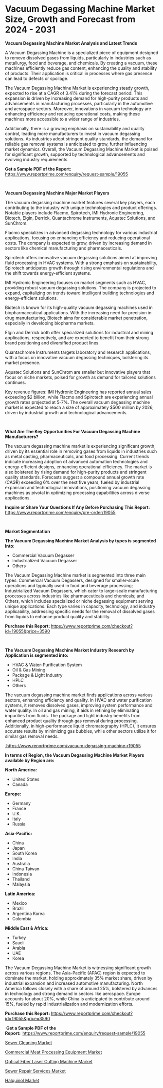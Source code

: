 <p><h1>Vacuum Degassing Machine Market Size, Growth and Forecast from 2024 - 2031</h1></p><p><strong>Vacuum Degassing Machine Market Analysis and Latest Trends</strong></p>
<p><p>A Vacuum Degassing Machine is a specialized piece of equipment designed to remove dissolved gases from liquids, particularly in industries such as metallurgy, food and beverage, and chemicals. By creating a vacuum, these machines efficiently reduce gas content, enhancing the quality and stability of products. Their application is critical in processes where gas presence can lead to defects or spoilage.</p><p>The Vacuum Degassing Machine Market is experiencing steady growth, expected to rise at a CAGR of 3.41% during the forecast period. This expansion is driven by increasing demand for high-purity products and advancements in manufacturing processes, particularly in the automotive and aerospace sectors. Moreover, innovations in vacuum technology are enhancing efficiency and reducing operational costs, making these machines more accessible to a wider range of industries.</p><p>Additionally, there is a growing emphasis on sustainability and quality control, leading more manufacturers to invest in vacuum degassing solutions. As industries adopt stringent quality standards, the demand for reliable gas removal systems is anticipated to grow, further influencing market dynamics. Overall, the Vacuum Degassing Machine Market is poised for significant growth, supported by technological advancements and evolving industry requirements.</p></p>
<p><strong>Get a Sample PDF of the Report:&nbsp;</strong> <a href="https://www.reportprime.com/enquiry/request-sample/19055?utm_campaign=12&utm_medium=2&utm_source=Github&utm_content=ia&utm_term=22112024&utm_id=vacuum-degassing-machine">https://www.reportprime.com/enquiry/request-sample/19055</a></p>
<p>&nbsp;</p>
<p><strong>Vacuum Degassing Machine Major Market Players</strong></p>
<p><p>The vacuum degassing machine market features several key players, each contributing to the industry with unique technologies and product offerings. Notable players include Flacmo, Spirotech, IMI Hydronic Engineering, Biotech, Elgin, Derrick, Quantachrome Instruments, Aquatec Solutions, and SunChrom.</p><p>Flacmo specializes in advanced degassing technology for various industrial applications, focusing on enhancing efficiency and reducing operational costs. The company is expected to grow, driven by increasing demand in sectors like chemical manufacturing and pharmaceuticals.</p><p>Spirotech offers innovative vacuum degassing solutions aimed at improving fluid processing in HVAC systems. With a strong emphasis on sustainability, Spirotech anticipates growth through rising environmental regulations and the shift towards energy-efficient systems.</p><p>IMI Hydronic Engineering focuses on market segments such as HVAC, providing robust vacuum degassing solutions. The company is projected to expand, capitalizing on trends toward intelligent building technologies and energy-efficient solutions.</p><p>Biotech is known for its high-quality vacuum degassing machines used in biopharmaceutical applications. With the increasing need for precision in drug manufacturing, Biotech aims for considerable market penetration, especially in developing biopharma markets.</p><p>Elgin and Derrick both offer specialized solutions for industrial and mining applications, respectively, and are expected to benefit from their strong brand positioning and diversified product lines.</p><p>Quantachrome Instruments targets laboratory and research applications, with a focus on innovative vacuum degassing techniques, bolstering its market presence.</p><p>Aquatec Solutions and SunChrom are smaller but innovative players that focus on niche markets, poised for growth as demand for tailored solutions continues.</p><p>Key revenue figures: IMI Hydronic Engineering has reported annual sales exceeding $2 billion, while Flacmo and Spirotech are experiencing annual growth rates projected at 5-7%. The overall vacuum degassing machine market is expected to reach a size of approximately $500 million by 2026, driven by industrial growth and technological advancements.</p></p>
<p>&nbsp;</p>
<p><strong>What Are The Key Opportunities For Vacuum Degassing Machine Manufacturers?</strong></p>
<p><p>The vacuum degassing machine market is experiencing significant growth, driven by its essential role in removing gases from liquids in industries such as metal casting, pharmaceuticals, and food processing. Current trends indicate increasing adoption of advanced automation technologies and energy-efficient designs, enhancing operational efficiency. The market is also bolstered by rising demand for high-purity products and stringent quality standards. Forecasts suggest a compound annual growth rate (CAGR) exceeding 6% over the next five years, fueled by industrial expansion and technological innovations, positioning vacuum degassing machines as pivotal in optimizing processing capabilities across diverse applications.</p></p>
<p><strong>Inquire or Share Your Questions If Any Before Purchasing This Report:</strong> <a href="https://www.reportprime.com/enquiry/pre-order/19055?utm_campaign=12&utm_medium=2&utm_source=Github&utm_content=ia&utm_term=22112024&utm_id=vacuum-degassing-machine">https://www.reportprime.com/enquiry/pre-order/19055</a></p>
<p>&nbsp;</p>
<p><strong>Market Segmentation</strong></p>
<p><strong>The Vacuum Degassing Machine Market Analysis by types is segmented into:</strong></p>
<p><ul><li>Commercial Vacuum Degasser</li><li>Industrialized Vacuum Degasser</li><li>Others</li></ul></p>
<p><p>The Vacuum Degassing Machine market is segmented into three main types: Commercial Vacuum Degassers, designed for smaller-scale operations and typically used in food and beverage processing; Industrialized Vacuum Degassers, which cater to large-scale manufacturing processes across industries like pharmaceuticals and chemicals; and Others, which includes specialized or niche degassing equipment serving unique applications. Each type varies in capacity, technology, and industry applicability, addressing specific needs for the removal of dissolved gases from liquids to enhance product quality and stability.</p></p>
<p><strong>Purchase this Report:&nbsp;</strong><a href="https://www.reportprime.com/checkout?id=19055&price=3590&utm_campaign=12&utm_medium=2&utm_source=Github&utm_content=ia&utm_term=22112024&utm_id=vacuum-degassing-machine">https://www.reportprime.com/checkout?id=19055&price=3590</a></p>
<p>&nbsp;</p>
<p><strong>The Vacuum Degassing Machine Market Industry Research by Application is segmented into:</strong></p>
<p><ul><li>HVAC & Water-Purification System</li><li>Oil & Gas Mining</li><li>Package & Light Industry</li><li>HPLC</li><li>Others</li></ul></p>
<p><p>The vacuum degassing machine market finds applications across various sectors, enhancing efficiency and quality. In HVAC and water purification systems, it removes dissolved gases, improving system performance and water quality. In oil and gas mining, it aids in refining by eliminating impurities from fluids. The package and light industry benefits from enhanced product quality through gas removal during processing. Additionally, in high-performance liquid chromatography (HPLC), it ensures accurate results by minimizing gas bubbles, while other sectors utilize it for similar gas removal needs.</p></p>
<p><a href="https://www.reportprime.com/vacuum-degassing-machine-r19055?utm_campaign=12&utm_medium=2&utm_source=Github&utm_content=ia&utm_term=22112024&utm_id=vacuum-degassing-machine">&nbsp;https://www.reportprime.com/vacuum-degassing-machine-r19055</a></p>
<p><strong>In terms of Region, the Vacuum Degassing Machine Market Players available by Region are:</strong></p>
<p>
    <p> <strong> North America: </strong>
        <ul>
            <li>United States</li>
            <li>Canada</li>
        </ul>
        </p> 
    <p> <strong> Europe: </strong>
        <ul>
            <li>Germany</li>
            <li>France</li>
            <li>U.K.</li>
            <li>Italy</li>
            <li>Russia</li>
        </ul>
        </p> 
    <p> <strong> Asia-Pacific: </strong>
        <ul>
            <li>China</li>
            <li>Japan</li>
            <li>South Korea</li>
            <li>India</li>
            <li>Australia</li>
            <li>China Taiwan</li>
            <li>Indonesia</li>
            <li>Thailand</li>
            <li>Malaysia</li>
        </ul>
        </p> 
    <p> <strong> Latin America: </strong>
        <ul>
            <li>Mexico</li>
            <li>Brazil</li>
            <li>Argentina Korea</li>
            <li>Colombia</li>
        </ul>
        </p> 
    <p> <strong> Middle East & Africa: </strong>
        <ul>
            <li>Turkey</li>
            <li>Saudi</li>
            <li>Arabia</li>
            <li>UAE</li>
            <li>Korea</li>
        </ul>
    </p>
    </p>
<p><p>The Vacuum Degassing Machine Market is witnessing significant growth across various regions. The Asia-Pacific (APAC) region is expected to dominate the market, holding approximately 35% market share, driven by industrial expansion and increased automotive manufacturing. North America follows closely with a share of around 25%, bolstered by advances in technology and strong demand in sectors like aerospace. Europe accounts for about 20%, while China is anticipated to contribute around 15%, fueled by rapid industrialization and modernization efforts.</p></p>
<p><strong>Purchase this Report: </strong><a href="https://www.reportprime.com/checkout?id=19055&price=3590&utm_campaign=12&utm_medium=2&utm_source=Github&utm_content=ia&utm_term=22112024&utm_id=vacuum-degassing-machine">https://www.reportprime.com/checkout?id=19055&price=3590</a></p>
<p>&nbsp;<strong>Get a Sample PDF of the Report:&nbsp;&nbsp;</strong><a href="https://www.reportprime.com/enquiry/request-sample/19055?utm_campaign=12&utm_medium=2&utm_source=Github&utm_content=ia&utm_term=22112024&utm_id=vacuum-degassing-machine">https://www.reportprime.com/enquiry/request-sample/19055</a></p>
<p><strong></strong></p>
<p><p><a href="https://www.linkedin.com/pulse/sewer-cleaning-market-analysis-latest-marketing-trends-future-kqouf?utm_campaign=12&utm_medium=2&utm_source=Github&utm_content=ia&utm_term=22112024&utm_id=vacuum-degassing-machine">Sewer Cleaning Market</a></p><p><a href="https://github.com/JakirUddin511/Market-Research-Report-List-1/blob/main/commercial-meat-processing-equipment-market.md?utm_campaign=12&utm_medium=2&utm_source=Github&utm_content=ia&utm_term=22112024&utm_id=vacuum-degassing-machine">Commercial Meat Processing Equipment Market</a></p><p><a href="https://github.com/ChiragRP21/Market-Research-Report-List-6/blob/main/optical-fiber-laser-cutting-machine-market.md?utm_campaign=12&utm_medium=2&utm_source=Github&utm_content=ia&utm_term=22112024&utm_id=vacuum-degassing-machine">Optical Fiber Laser Cutting Machine Market</a></p><p><a href="https://www.linkedin.com/pulse/sewer-repair-services-market-size-types-share-forecast-research-ktkhf?utm_campaign=12&utm_medium=2&utm_source=Github&utm_content=ia&utm_term=22112024&utm_id=vacuum-degassing-machine">Sewer Repair Services Market</a></p><p><a href="https://issuu.com/reportprime-2/docs/halquinol-market-size-2030.pptx_710a46546fa7fb?utm_campaign=12&utm_medium=2&utm_source=Github&utm_content=ia&utm_term=22112024&utm_id=vacuum-degassing-machine">Halquinol Market</a></p></p>